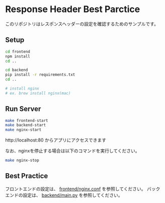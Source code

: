 # Response Header Best Parctice

このリポジトリはレスポンスヘッダーの設定を確認するためのサンプルです。

## Setup

```bash
cd frontend
npm install
cd ..

cd backend
pip install -r requirements.txt
cd ..

# install nginx
# ex. brew install nginx(mac)
```

## Run Server

```bash
make frontend-start
make backend-start
make nginx-start
```

http://localhost:80 からアプリにアクセスできます  

なお、nginxを停止する場合は以下のコマンドを実行してください。

```bash
make nginx-stop
```

## Best Practice

フロントエンドの設定は、 [frontend/nginx.conf](frontend/nginx.conf) を参照してください。
バックエンドの設定は、 [backend/main.py](backend/main.py) を参照してください。
